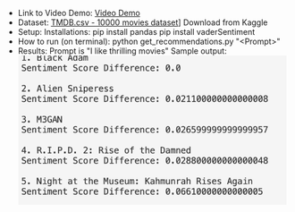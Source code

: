 - Link to Video Demo: [Video Demo](https://drive.google.com/file/d/1EVqLNGIdb3LB2HKvWC76StcT2vV3r9EL/view?usp=sharing)
- Dataset: [TMDB.csv - 10000 movies dataset](https://www.kaggle.com/datasets/sunayanagawde/tmdb-popular-10000-movies-dataset?select=TMDB.csv)]
  Download from Kaggle
- Setup:
  Installations:
   pip install pandas
   pip install vaderSentiment
- How to run (on terminal):
   python get_recommendations.py "&lt;Prompt&gt;"
- Results:
  Prompt is "I like thrilling movies"
  Sample output:
  ![image](movies_output.png)
